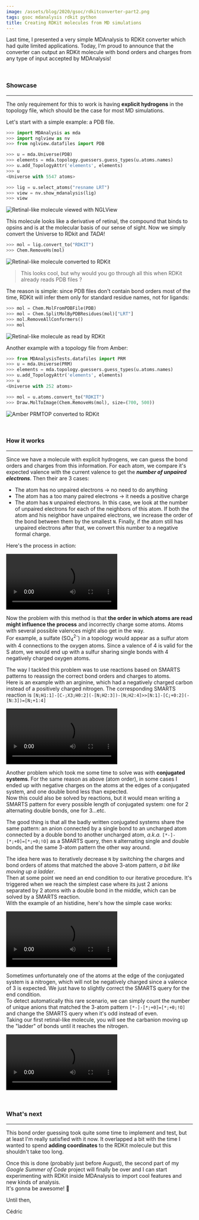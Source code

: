 ```yaml
---
image: /assets/blog/2020/gsoc/rdkitconverter-part2.png
tags: gsoc mdanalysis rdkit python
title: Creating RDKit molecules from MD simulations
---
```


Last time, I presented a very simple MDAnalysis to RDKit converter which had quite limited applications. 
Today, I'm proud to announce that the converter can output an RDKit molecule with bond orders and charges from any type of input accepted by MDAnalysis!


&nbsp;
### Showcase
---

The only requirement for this to work is having **explicit hydrogens** in the topology file, which should be the case for most MD simulations.

Let's start with a simple example: a PDB file.
```python
>>> import MDAnalysis as mda
>>> import nglview as nv
>>> from nglview.datafiles import PDB

>>> u = mda.Universe(PDB)
>>> elements = mda.topology.guessers.guess_types(u.atoms.names)
>>> u.add_TopologyAttr('elements', elements)
>>> u
<Universe with 5547 atoms>

>>> lig = u.select_atoms("resname LRT")
>>> view = nv.show_mdanalysis(lig)
>>> view
```
![Retinal-like molecule viewed with NGLView](/assets/blog/2020/gsoc/nglview_retinal.png)

This molecule looks like a derivative of retinal, the compound that binds to opsins and is at the molecular basis of our sense of sight.
Now we simply convert the Universe to RDkit and *TADA*!

```python
>>> mol = lig.convert_to("RDKIT")
>>> Chem.RemoveHs(mol)
```
![Retinal-like molecule converted to RDKit](/assets/blog/2020/gsoc/rdkitconverter_retinal.png)

> This looks cool, but why would you go through all this when RDKit already reads PDB files ?

The reason is simple: since PDB files don't contain bond orders most of the time, RDKit will infer them only for standard residue names, not for ligands:

```python
>>> mol = Chem.MolFromPDBFile(PDB)
>>> mol = Chem.SplitMolByPDBResidues(mol)["LRT"]
>>> mol.RemoveAllConformers()
>>> mol
```
![Retinal-like molecule as read by RDKit](/assets/blog/2020/gsoc/rdkit_retinal.png)

Another example with a topology file from Amber:

```python
>>> from MDAnalysisTests.datafiles import PRM
>>> u = mda.Universe(PRM)
>>> elements = mda.topology.guessers.guess_types(u.atoms.names)
>>> u.add_TopologyAttr('elements', elements)
>>> u
<Universe with 252 atoms>

>>> mol = u.atoms.convert_to("RDKIT")
>>> Draw.MolToImage(Chem.RemoveHs(mol), size=(700, 500))
```
![Amber PRMTOP converted to RDKit](/assets/blog/2020/gsoc/rdkitconverter_prmtop.png)


&nbsp;
### How it works
---

Since we have a molecule with explicit hydrogens, we can guess the bond orders and charges from this information. For each atom, we compare it's expected valence with the current valence to get the ***number of unpaired electrons***. Then their are 3 cases:
* The atom has no unpaired electrons → no need to do anything
* The atom has a too many paired electrons → it needs a positive charge
* The atom has `N` unpaired electrons. In this case, we look at the number of unpaired electrons for each of the neighbors of this atom. If both the atom and his neighbor have unpaired electrons, we increase the order of the bond between them by the smallest `N`. Finally, if the atom still has unpaired electrons after that, we convert this number to a negative formal charge.

Here's the process in action:

<video controls loop src="/assets/blog/2020/gsoc/rdkitconverter_gro.webm">
    <img src="/assets/blog/2020/gsoc/rdkitconverter_gro.gif" alt="Animation of the RDKit converter inferring bond orders and charges">
</video>

Now the problem with this method is that **the order in which atoms are read might influence the process** and incorrectly charge some atoms. Atoms with several possible valences might also get in the way.  
For example, a sulfate (SO<sub>4</sub><sup>2-</sup>) in a topology would appear as a sulfur atom with 4 connections to the oxygen atoms. Since a valence of 4 is valid for the S atom, we would end up with a sulfur sharing single bonds with 4 negatively charged oxygen atoms.

The way I tackled this problem was to use reactions based on SMARTS patterns to reassign the correct bond orders and charges to atoms.  
Here is an example with an arginine, which had a negatively charged carbon instead of a positively charged nitrogen. The corresponding SMARTS reaction is `[N;H1:1]-[C-;X3;H0:2](-[N;H2:3])-[N;H2:4]>>[N:1]-[C;+0:2](-[N:3])=[N;+1:4]`

<video controls loop src="/assets/blog/2020/gsoc/rdkitconverter_arg.webm">
    <img src="/assets/blog/2020/gsoc/rdkitconverter_arg.gif" alt="Animation of the RDKit converter standardizing functional groups">
</video>

Another problem which took me some time to solve was with **conjugated systems**. For the same reason as above (atom order), in some cases I ended up with negative charges on the atoms at the edges of a conjugated system, and one double bond less than expected.  
Now this could also be solved by reactions, but it would mean writing a SMARTS pattern for every possible length of conjugated system: one for 2 alternating double bonds, one for 3...etc.

The good thing is that all the badly written conjugated systems share the same pattern: an anion connected by a single bond to an uncharged atom connected by a double bond to another uncharged atom, *a.k.a.* `[*-]-[*;+0]=[*;+0;!O]` as a SMARTS query, then `N` alternating single and double bonds, and the same 3-atom pattern the other way around.

The idea here was to iteratively decrease `N` by switching the charges and bond orders of atoms that matched the above 3-atom pattern, *a bit like moving up a ladder*.  
Then at some point we need an end condition to our iterative procedure. It's triggered when we reach the simplest case where its just 2 anions separated by 2 atoms with a double bond in the middle, which can be solved by a SMARTS reaction.  
With the example of an histidine, here's how the simple case works:

<video controls loop src="/assets/blog/2020/gsoc/rdkitconverter_his.webm">
    <img src="/assets/blog/2020/gsoc/rdkitconverter_his.gif" alt="Animation of the RDKit converter standardizing functional groups">
</video>

Sometimes unfortunately one of the atoms at the edge of the conjugated system is a nitrogen, which will not be negatively charged since a valence of 3 is expected. We just have to slightly correct the SMARTS query for the end condition.  
To detect automatically this rare scenario, we can simply count the number of unique anions that matched the 3-atom pattern `[*-]-[*;+0]=[*;+0;!O]` and change the SMARTS query when it's odd instead of even.  
Taking our first retinal-like molecule, you will see the carbanion moving up the "ladder" of bonds until it reaches the nitrogen.

<video controls loop src="/assets/blog/2020/gsoc/rdkitconverter_retinal.webm">
    <img src="/assets/blog/2020/gsoc/rdkitconverter_retinal.gif" alt="Animation of the RDKit standardizing a conjugated system">
</video>


&nbsp;
### What's next
---

This bond order guessing took quite some time to implement and test, but at least I'm really satisfied with it now. It overlapped a bit with the time I wanted to spend **adding coordinates** to the RDKit molecule but this shouldn't take too long.

Once this is done (probably just before August), the second part of my *Google Summer of Code* project will finally be over and I can start experimenting with RDKit inside MDAnalysis to import cool features and new kinds of analysis.  
It's gonna be awesome! :robot:

Until then,

Cédric